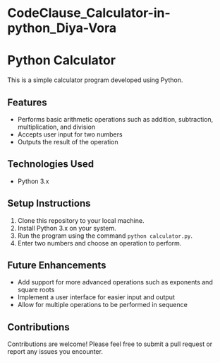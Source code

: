 # CodeClause_Calculator-in-python_Diya-Vora
# Python Calculator

This is a simple calculator program developed using Python.

## Features

- Performs basic arithmetic operations such as addition, subtraction, multiplication, and division
- Accepts user input for two numbers
- Outputs the result of the operation

## Technologies Used

- Python 3.x

## Setup Instructions

1. Clone this repository to your local machine.
2. Install Python 3.x on your system.
3. Run the program using the command `python calculator.py`.
4. Enter two numbers and choose an operation to perform.

## Future Enhancements

- Add support for more advanced operations such as exponents and square roots
- Implement a user interface for easier input and output
- Allow for multiple operations to be performed in sequence

## Contributions

Contributions are welcome! Please feel free to submit a pull request or report any issues you encounter.
